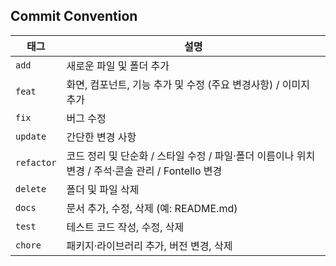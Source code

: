## Commit Convention

| **태그** | **설명**                                                                                      |
|---------------|-----------------------------------------------------------------------------------------------|
| `add`         | 새로운 파일 및 폴더 추가                                                                      |
| `feat`        | 화면, 컴포넌트, 기능 추가 및 수정 (주요 변경사항) / 이미지 추가                                |
| `fix`         | 버그 수정                                                                                     |
| `update`      | 간단한 변경 사항                                                                              |
| `refactor`    | 코드 정리 및 단순화 / 스타일 수정 / 파일·폴더 이름이나 위치 변경 / 주석·콘솔 관리 / Fontello 변경 |
| `delete`      | 폴더 및 파일 삭제                                                                             |
| `docs`        | 문서 추가, 수정, 삭제 (예: README.md)                                                         |
| `test`        | 테스트 코드 작성, 수정, 삭제                                                                  |
| `chore`       | 패키지·라이브러리 추가, 버전 변경, 삭제                                                       
